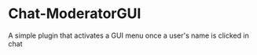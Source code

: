# Chat-ModeratorGUI
A simple plugin that activates a GUI menu once a user's name is clicked in chat
